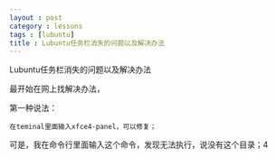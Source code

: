 ```yaml
---
layout : post
category : lessons
tags : [lubuntu]
title : Lubuntu任务栏消失的问题以及解决办法
---
```


Lubuntu任务栏消失的问题以及解决办法
<p>最开始在网上找解决办法，</p>
第一种说法：

    在teminal里面输入xfce4-panel，可以修复；
可是，我在命令行里面输入这个命令，发现无法执行，说没有这个目录；4
